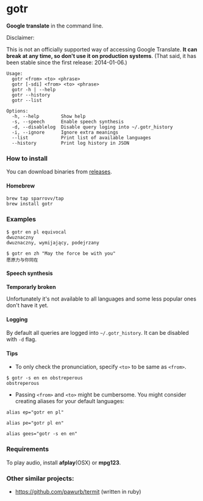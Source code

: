 # gotr

**Google translate** in the command line.

Disclaimer:

This is not an officially supported way of accessing Google Translate. **It can break at any time, so don't use it on production systems**. (That said, it has been stable since the first release: 2014-01-06.)


```
Usage:
  gotr <from> <to> <phrase>
  gotr [-sdi] <from> <to> <phrase>
  gotr -h | --help
  gotr --history
  gotr --list

Options:
  -h, --help        Show help
  -s, --speech      Enable speech synthesis
  -d, --disablelog  Disable query loging into ~/.gotr_history
  -i, --ignore      Ignore extra meanings
  --list            Print list of available languages
  --history         Print log history in JSON
```

### How to install

You can download binaries from [releases](https://github.com/sparrovv/gotr/releases).

#### Homebrew

```
brew tap sparrovv/tap
brew install gotr
```

### Examples

```
$ gotr en pl equivocal
dwuznaczny
dwuznaczny, wymijający, podejrzany
```

```
$ gotr en zh "May the force be with you"
愿原力与你同在
```

#### Speech synthesis

**Temporarly broken**

Unfortunately it's not available to all languages and some less popular ones don't have it yet.

#### Logging

By default all queries are logged into `~/.gotr_history`.
It can be disabled with `-d` flag.

#### Tips

- To only check the pronunciation, specify `<to>` to be same as `<from>`.

```
$ gotr -s en en obstreperous
obstreperous
```

- Passing `<from>` and `<to>` might be cumbersome.
You might consider creating aliases for your default languages:

`alias ep="gotr en pl"`

`alias pe="gotr pl en"`

`alias gees="gotr -s en en"`

### Requirements

To play audio, install **afplay**(OSX) or **mpg123**.

### Other similar projects:

- https://github.com/pawurb/termit (written in ruby)
